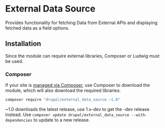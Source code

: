 # External Data Source

Provides functionality for fetching Data from External APIs and displaying fetched data as a field options.
## Installation
Since the module can require external libraries, Composer or Ludwig must be used.

### Composer
If your site is [managed via Composer](https://www.drupal.org/node/2718229), use Composer to
download the module, which will also download the required libraries:
   ```sh
   composer require "drupal/external_data_source ~1.0"
   ```
~1.0 downloads the latest release, use 1.x-dev to get the -dev release instead.
Use ```composer update drupal/external_data_source --with-dependencies``` to update to a new release.


